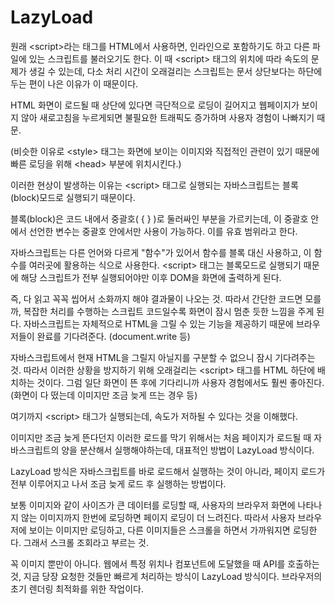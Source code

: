 
# LazyLoad

원래 &lt;script&gt;라는 태그를 HTML에서 사용하면, 인라인으로 포함하기도 하고 다른 파일에 있는 스크립트를 불러오기도 한다. 이 때 &lt;script&gt; 태그의 위치에 따라 속도의 문제가 생길 수 있는데, 다소 처리 시간이 오래걸리는 스크립트는 문서 상단보다는 하단에 두는 편이 나은 이유가 이 때문이다. 

HTML 화면이 로드될 때 상단에 있다면 극단적으로 로딩이 길어지고 웹페이지가 보이지 않아 새로고침을 누르게되면 불필요한 트래픽도 증가하며 사용자 경험이 나빠지기 때문.

(비슷한 이유로 &lt;style&gt; 태그는 화면에 보이는 이미지와 직접적인 관련이 있기 때문에 빠른 로딩을 위해 &lt;head&gt; 부분에 위치시킨다.)




이러한 현상이 발생하는 이유는 &lt;script&gt; 태그로 실행되는 자바스크립트는 블록(block)모드로 실행되기 때문이다. 

블록(block)은 코드 내에서 중괄호( { } )로 둘러싸인 부분을 가르키는데, 이 중괄호 안에서 선언한 변수는 중괄호 안에서만 사용이 가능하다. 이를 유효 범위라고 한다. 

자바스크립트는 다른 언어와 다르게 "함수"가 있어서 함수를 블록 대신 사용하고, 이 함수를 여러곳에 활용하는 식으로 사용한다. &lt;script&gt; 태그는 블록모드로 실행되기 때문에 해당 스크립트가 전부 실행되어야만 이후 DOM을 화면에 출력하게 된다. 

즉, 다 읽고 꼭꼭 씹어서 소화까지 해야 결과물이 나오는 것. 따라서 간단한 코드면 모를까, 복잡한 처리를 수행하는 스크립트 코드일수록 화면이 잠시 멈춘 듯한 느낌을 주게 된다. 자바스크립트는 자체적으로 HTML을 그릴 수 있는 기능을 제공하기 때문에 브라우저들이 완료를 기다려준다. (document.write 등) 

자바스크립트에서 현재 HTML을 그릴지 아닐지를 구분할 수 없으니 잠시 기다려주는 것. 따라서 이러한 상황을 방지하기 위해 오래걸리는 &lt;script&gt; 태그를 HTML 하단에 배치하는 것이다. 그럼 일단 화면이 뜬 후에 기다리니까 사용자 경험에서도 훨씬 좋아진다. (화면이 다 떴는데 이미지만 조금 늦게 뜨는 경우 등)



여기까지 &lt;script&gt; 태그가 실행되는데, 속도가 저하될 수 있다는 것을 이해했다. 

이미지만 조금 늦게 뜬다던지 이러한 로드를 막기 위해서는 처음 페이지가 로드될 때  자바스크립트의 양을 분산해서 실행해야하는데, 대표적인 방법이 LazyLoad 방식이다. 

LazyLoad 방식은 자바스크립트를 바로 로드해서 실행하는 것이 아니라, 페이지 로드가 전부 이루어지고 나서 조금 늦게 로드 후 실행하는 방법이다. 

보통 이미지와 같이 사이즈가 큰 데이터를 로딩할 때, 사용자의 브라우저 화면에 나타나지 않는 이미지까지 한번에 로딩하면 페이지 로딩이 더 느려진다. 따라서 사용자 브라우저에 보이는 이미지만 로딩하고, 다른 이미지들은 스크롤을 하면서 가까워지면 로딩한다. 그래서 스크롤 조회라고 부르는 것. 

꼭 이미지 뿐만이 아니다. 웹에서 특정 위치나 컴포넌트에 도달했을 때 API를 호출하는 것, 지금 당장 요청한 것들만 빠르게 처리하는 방식이 LazyLoad 방식이다. 브라우저의 초기 렌더링 최적화를 위한 작업이다.


<!-- 2021.11.18 -->